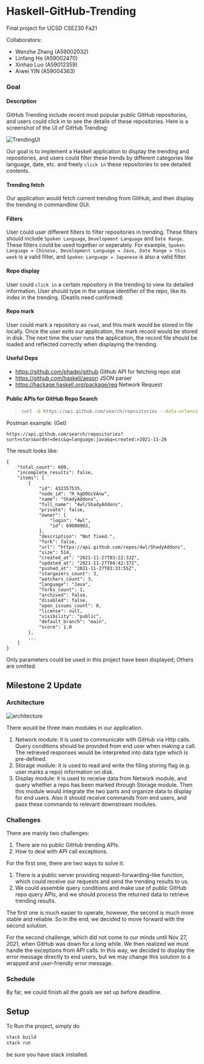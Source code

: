 # Haskell-GitHub-Trending  

Final project for UCSD CSE230 Fa21

Collaborators:

- Wenzhe Zhang (A59002032)
- Linfang He   (A59002470)
- Xinhao Luo (A59012359)
- Aiwei YIN (A59004363)


### Goal

#### Description

GitHub Trending include recent most popular public GitHub repositories, and users could click in to see the details of these repositories. Here is a screenshot of the UI of GitHub Trending:

![TrendingUI](./img/TrendingUI.png)

Our goal is to implement a Haskell application to display the trending and repositories, and users could filter these trends by different categories like language, date, etc. and freely `click in` these repositories to see detailed contents.

#### Trending fetch

Our application would fetch current trending from GitHub, and then display the trending in commandline GUI. 

#### Filters

User could user different filters to filter repositories in trending. These filters should include `Spoken Language`, `Development Language` and `Date Range`. These filters could be used together or seperately. For example, `Spoken Language = Chinese, Development Language = Java, Date Range = this week` is a valid filter, and `Spoken Language = Japanese` is also a valid filter.

#### Repo display

User could `click in` a certain repository in the trending to view its detailed information. User should type in the unique identifier of the repo, like its index in the trending. (Deatils need confirmed)

#### Repo mark

User could mark a repository as `read`, and this mark would be stored in file locally. Once the user exits our application, the mark record would be stored in disk. The next time the user runs the application, the record file should be loaded and reflected correctly when displaying the trending.


#### Useful Deps

- https://github.com/phadej/github Github API for fetching repo stat
- https://github.com/haskell/aeson JSON parser
- https://hackage.haskell.org/package/req Network Request

#### Public APIs for GitHub Repo Search

> ```sh
> curl -G https://api.github.com/search/repositories --data-urlencode "sort=stars" --data-urlencode "order=desc" --data-urlencode "q=language:java"  --data-urlencode "q=created:>`date -v-7d '+%Y-%m-%d'`"
> ```

Postman example: (Get)

```shell
https://api.github.com/search/repositories?sort=stars&order=desc&q=language:java&q=created:>2021-11-26
```

The result looks like:

```
{
    "total_count": 609,
    "incomplete_results": false,
    "items": [
        {
            "id": 432357535,
            "node_id": "R_kgDOGcVAnw",
            "name": "ShadyAddons",
            "full_name": "4wl/ShadyAddons",
            "private": false,
            "owner": {
                "login": "4wl",
                "id": 69080903,
            },
            "description": "Not fixed.",
            "fork": false,
            "url": "https://api.github.com/repos/4wl/ShadyAddons",
            "size": 514,
            "created_at": "2021-11-27T03:22:33Z",
            "updated_at": "2021-11-27T04:42:37Z",
            "pushed_at": "2021-11-27T03:33:55Z",
            "stargazers_count": 3,
            "watchers_count": 3,
            "language": "Java",
            "forks_count": 1,
            "archived": false,
            "disabled": false,
            "open_issues_count": 0,
            "license": null,
            "visibility": "public",
            "default_branch": "main",
            "score": 1.0
        },
        ...
    ]
}     
```

Only parameters could be used in this project have been displayed; Others are omitted.



## Milestone 2 Update

### Architecture

![architecture](./img/architecture.png)

There would be three main modules in our application.

1. Network module: it is used to communicate with GitHub via Http calls. Query conditions should be provided from end user when making a call. The retrieved responses would be interpreted into data type which is pre-defined.
2. Storage module: it is used to read and write the filing storing flag (e.g. user marks a repo) information on disk.
3. Display module: it is used to receive data from Network module, and query whether a repo has been marked through Storage module. Then this module would integrate the two parts and organize data to display for end users. Also it should receive commands from end users, and pass these commands to relevant downstream modules.

### Challenges

There are mainly two challenges:

1. There are no public GitHub trending APIs.
2. How to deal with API call exceptions.

For the first one, there are two ways to solve it:

1. There is a public server providing request-forwarding-like function, which could receive our requests and send the trending results to us.
2. We could assemble query conditions and make use of public GitHub repo query APIs, and we should process the returned data to retrieve trending results.

The first one is much easier to operate, however, the second is much more stable and reliable. So in the end, we decided to move forward with the second solution.

For the second challenge, which did not come to our minds until Nov 27, 2021, when GitHub was down for a long while. We then realized we must handle the exceptions from API calls. In this way, we decided to display the error message directly to end users, but we may change this solution to a wrapped and user-friendly error message.

### Schedule

By far, we could finish all the goals we set up before deadline.

## Setup

To Run the project, simply do

```bash
stack build
stack run
```

be sure you have stack installed.